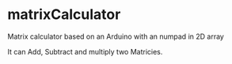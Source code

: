 # matrixCalculator
Matrix calculator based on an Arduino with an numpad in 2D array

It can Add, Subtract and multiply two Matricies.
